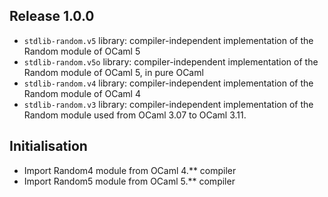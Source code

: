 Release 1.0.0
-------------

   - `stdlib-random.v5` library: compiler-independent implementation of the Random module of OCaml 5
   - `stdlib-random.v5o` library: compiler-independent implementation of the Random module of OCaml 5, in pure OCaml
   - `stdlib-random.v4` library: compiler-independent implementation of the Random module of OCaml 4
   - `stdlib-random.v3` library: compiler-independent implementation of the Random module
     used from OCaml 3.07 to OCaml 3.11.

Initialisation
--------------

  - Import Random4 module from OCaml 4.** compiler
  - Import Random5 module from OCaml 5.** compiler
